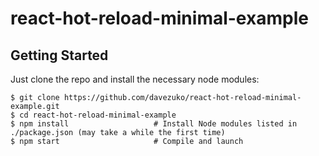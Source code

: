 react-hot-reload-minimal-example
================================

Getting Started
---------------

Just clone the repo and install the necessary node modules:

```shell
$ git clone https://github.com/davezuko/react-hot-reload-minimal-example.git
$ cd react-hot-reload-minimal-example
$ npm install                   # Install Node modules listed in ./package.json (may take a while the first time)
$ npm start                     # Compile and launch
```
